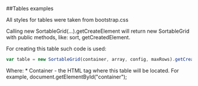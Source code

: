 ##Tables examples

All styles for tables were taken from bootstrap.css

Calling new SortableGrid(...).getCreateElement will return
        new SortableGrid with public methods, like: sort, getCreatedElement.

For creating this table such code is used:

```js
var table = new SortableGrid(container, array, config, maxRows).getCreatedElement();
```

Where:
    * Container - the HTML tag where this table will be located. For example,
      document.getElementById("container");